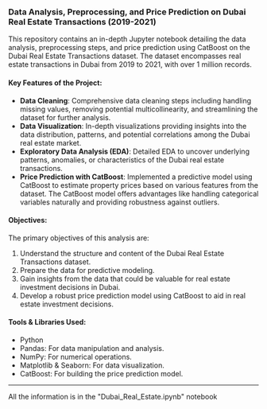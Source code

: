 ### Data Analysis, Preprocessing, and Price Prediction on Dubai Real Estate Transactions (2019-2021)

This repository contains an in-depth Jupyter notebook detailing the data analysis, preprocessing steps, and price prediction using CatBoost on the Dubai Real Estate Transactions dataset. The dataset encompasses real estate transactions in Dubai from 2019 to 2021, with over 1 million records.

#### **Key Features of the Project:**
- **Data Cleaning**: Comprehensive data cleaning steps including handling missing values, removing potential multicollinearity, and streamlining the dataset for further analysis.
- **Data Visualization**: In-depth visualizations providing insights into the data distribution, patterns, and potential correlations among the Dubai real estate market.
- **Exploratory Data Analysis (EDA)**: Detailed EDA to uncover underlying patterns, anomalies, or characteristics of the Dubai real estate transactions.
- **Price Prediction with CatBoost**: Implemented a predictive model using CatBoost to estimate property prices based on various features from the dataset. The CatBoost model offers advantages like handling categorical variables naturally and providing robustness against outliers.

#### **Objectives**:
The primary objectives of this analysis are:
1. Understand the structure and content of the Dubai Real Estate Transactions dataset.
2. Prepare the data for predictive modeling.
3. Gain insights from the data that could be valuable for real estate investment decisions in Dubai.
4. Develop a robust price prediction model using CatBoost to aid in real estate investment decisions.

#### **Tools & Libraries Used**:
- Python
- Pandas: For data manipulation and analysis.
- NumPy: For numerical operations.
- Matplotlib & Seaborn: For data visualization.
- CatBoost: For building the price prediction model.

---

All the information is in the "Dubai_Real_Estate.ipynb" notebook
